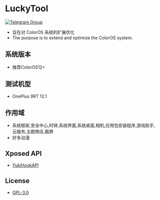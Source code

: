 # LuckyTool
[![Telegram Group](https://img.shields.io/badge/LuckyTool-Telegram-blue.svg?logo=telegram)](https://t.me/+F42pfv-c0h4zNDc9)  
- 旨在对 ColorOS 系统的扩展优化  
- The purpose is to extend and optimize the ColorOS system.


## 系统版本

- 推荐ColorOS12+


## 测试机型

- OnePlus 9RT 12.1


## 作用域

- 系统框架,安全中心,时钟,系统界面,系统桌面,相机,应用包安装程序,游戏助手,云服务,主题商店,截屏
- 好多动漫


## Xposed API

- [YukiHookAPI](https://github.com/fankes/YukiHookAPI)


## License

- [GPL-3.0](https://www.gnu.org/licenses/gpl-3.0.html)  
